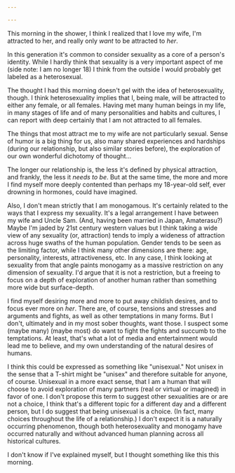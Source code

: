 ```yaml
---

---
```


This morning in the shower, I think I realized that I love my wife, I'm
attracted to her, and really only _want_ to be attracted to _her_.

In this generation it's common to consider sexuality as a core of a person's
identity. While I hardly think that sexuality is a very important aspect of me
(side note: I am no longer 18) I think from the outside I would probably get
labeled as a heterosexual.

The thought I had this morning doesn't gel with the idea of heterosexuality,
though. I think heterosexuality implies that I, being male, will be attracted
to either any female, or all females. Having met many human beings in my life,
in many stages of life and of many personalities and habits and cultures, I can
report with deep certainly that I am not attracted to all females.

The things that most attract me to my wife are not particularly sexual. Sense
of humor is a big thing for us, also many shared experiences and hardships
(during our relationship, but also similar stories before), the exploration of
our own wonderful dichotomy of thought...

The longer our relationship is, the less it's defined by physical attraction,
and frankly, the less it _needs to be_. But at the same time, the more and more
I find myself more deeply contented than perhaps my 18-year-old self, ever
drowning in hormones, could have imagined.

Also, I don't mean strictly that I am monogamous. It's certainly related to the
ways that I express my sexuality. It's a legal arrangement I have between my
wife and Uncle Sam. (And, having been married in Japan, Amaterasu?) Maybe I'm
jaded by 21st century western values but I think taking a wide view of any
sexuality (or, attraction) tends to imply a wideness of attraction across huge
swaths of the human population. Gender tends to be seen as the limiting factor,
while I think many other dimensions are there: age, personality, interests,
attractiveness, etc. In any case, I think looking at sexuality from that angle
paints monogamy as a massive restriction on any dimension of sexuality. I'd
argue that it is not a restriction, but a freeing to focus on a depth of
exploration of another human rather than something more wide but surface-depth.

I find myself desiring more and more to put away childish desires, and to focus
ever more on _her_. There are, of course, tensions and stresses and arguments and
fights, as well as other temptations in many forms. But I don't, ultimately and
in my most sober thoughts, want those. I suspect some (maybe many) (maybe most)
do want to fight the fights and succumb to the temptations. At least, that's
what a lot of media and entertainment would lead me to believe, and my own
understanding of the natural desires of humans.

I think this could be expressed as something like "unisexual." Not unisex in
the sense that a T-shirt might be "unisex" and therefore suitable for anyone,
of course. Unisexual in a more exact sense, that I am a human that will choose
to avoid exploration of many partners (real or virtual or imagined) in favor of
one. I don't propose this term to suggest other sexualities are or are not a
choice, I think that's a different topic for a different day and a different
person, but I do suggest that being unisexual is a choice. (In fact, many
choices throughout the life of a relationship.) I don't expect it is a naturally
occurring phenomenon, though both heterosexuality and monogamy have occurred
naturally and without advanced human planning across all historical cultures.

I don't know if I've explained myself, but I thought something like this this
morning.

